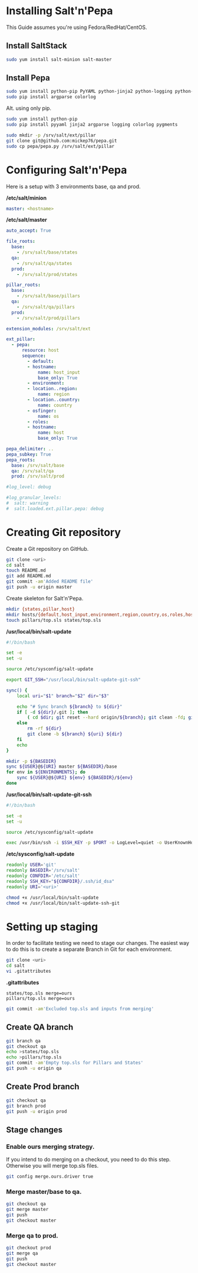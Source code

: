 # Installing Salt'n'Pepa

This Guide assumes you're using Fedora/RedHat/CentOS.

## Install SaltStack

```bash
sudo yum install salt-minion salt-master
```

## Install Pepa

```bash
sudo yum install python-pip PyYAML python-jinja2 python-logging python-pygments
sudo pip install argparse colorlog
```

Alt. using only pip.

```bash
sudo yum install python-pip
sudo pip install pyyaml jinja2 argparse logging colorlog pygments
```

```bash
sudo mkdir -p /srv/salt/ext/pillar
git clone git@github.com:mickep76/pepa.git
sudo cp pepa/pepa.py /srv/salt/ext/pillar
```

# Configuring Salt'n'Pepa

Here is a setup with 3 environments base, qa and prod.

**/etc/salt/minion**

```yaml
master: <hostname>
```

**/etc/salt/master**

```yaml
auto_accept: True

file_roots:
  base:
	- /srv/salt/base/states
  qa:
    - /srv/salt/qa/states
  prod:
	- /srv/salt/prod/states

pillar_roots:
  base:
	- /srv/salt/base/pillars
  qa:
    - /srv/salt/qa/pillars
  prod:
	- /srv/salt/prod/pillars

extension_modules: /srv/salt/ext

ext_pillar:
  - pepa:
	  resource: host
	  sequence:
		- default:
		- hostname:
			name: host_input
			base_only: True
		- environment:
		- location..region:
			name: region
		- location..country:
			name: country
		- osfinger:
		    name: os
		- roles:
		- hostname:
			name: host
			base_only: True

pepa_delimiter: ..
pepa_subkey: True
pepa_roots:
  base: /srv/salt/base
  qa: /srv/salt/qa
  prod: /srv/salt/prod

#log_level: debug

#log_granular_levels:
#  salt: warning
#  salt.loaded.ext.pillar.pepa: debug
```

# Creating Git repository

Create a Git repository on GitHub.

```bash
git clone <uri>
cd salt
touch README.md
git add README.md
git commit -am'Added README file'
git push -u origin master
```

Create skeleton for Salt'n'Pepa.

```bash
mkdir {states,pillar,host}
mkdir hosts/{default,host_input,environment,region,country,os,roles,host}
touch pillars/top.sls states/top.sls
```

**/usr/local/bin/salt-update**

```bash
#!/bin/bash

set -e
set -u

source /etc/sysconfig/salt-update

export GIT_SSH="/usr/local/bin/salt-update-git-ssh"

sync() {
	local uri="$1" branch="$2" dir="$3"

	echo "# Sync branch ${branch} to ${dir}"
	if [ -d ${dir}/.git ]; then
		( cd $dir; git reset --hard origin/${branch}; git clean -fd; git pull )
	else
		rm -rf ${dir}
		git clone -b ${branch} ${uri} ${dir}
	fi
	echo
}

mkdir -p ${BASEDIR}
sync ${USER}@${URI} master ${BASEDIR}/base
for env in ${ENVIRONMENTS}; do
	sync ${USER}@${URI} ${env} ${BASEDIR}/${env}
done
```

**/usr/local/bin/salt-update-git-ssh**

```bash
#!/bin/bash

set -e
set -u

source /etc/sysconfig/salt-update

exec /usr/bin/ssh -i $SSH_KEY -p $PORT -o LogLevel=quiet -o UserKnownHostsFile=/dev/null -o StrictHostKeyChecking=no "$@"
```

**/etc/sysconfig/salt-update**

```bash
readonly USER='git'
readonly BASEDIR='/srv/salt'
readonly CONFDIR='/etc/salt'
readonly SSH_KEY="${CONFDIR}/.ssh/id_dsa"
readonly URI='<uri>'
```

```bash
chmod +x /usr/local/bin/salt-update
chmod +x /usr/local/bin/salt-update-ssh-git
```

# Setting up staging

In order to facilitate testing we need to stage our changes. The easiest way to do this is to create a separate Branch in Git for each environment.

```bash
git clone <uri>
cd salt
vi .gitattributes
```

**.gitattributes**

```
states/top.sls merge=ours
pillars/top.sls merge=ours
```

```bash
git commit -am'Excluded top.sls and inputs from merging'
```

## Create QA branch

```bash
git branch qa
git checkout qa
echo >states/top.sls
echo >pillars/top.sls
git commit -am'Empty top.sls for Pillars and States'
git push -u origin qa
```

## Create Prod branch

```bash
git checkout qa
git branch prod
git push -u origin prod
```

## Stage changes

### Enable ours merging strategy.

If you intend to do merging on a checkout, you need to do this step. Otherwise you will merge top.sls files.

```bash
git config merge.ours.driver true
```

### Merge master/base to qa.

```bash
git checkout qa
git merge master
git push
git checkout master
```

### Merge qa to prod.

```bash
git checkout prod
git merge qa
git push
git checkout master
```